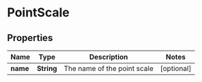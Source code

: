 
# PointScale

## Properties
Name | Type | Description | Notes
------------ | ------------- | ------------- | -------------
**name** | **String** | The name of the point scale |  [optional]



